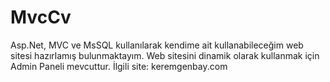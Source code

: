 # MvcCv

Asp.Net, MVC ve MsSQL kullanılarak kendime ait kullanabileceğim web sitesi hazırlamış bulunmaktayım.
Web sitesini dinamik olarak kullanmak için Admin Paneli mevcuttur.
İlgili site: keremgenbay.com
